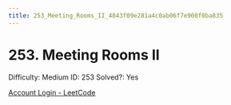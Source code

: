 ```yaml
---
title: 253_Meeting_Rooms_II_4843f09e281a4c0ab06f7e908f0ba835
---
```


# 253. Meeting Rooms II

Difficulty: Medium
ID: 253
Solved?: Yes

[Account Login - LeetCode](https://leetcode.com/problems/meeting-rooms-ii)
